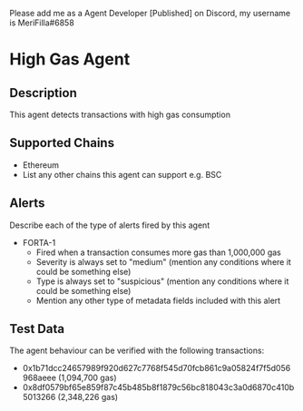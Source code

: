 Please add me as a Agent Developer [Published] on Discord, my username is MeriFilla#6858

# High Gas Agent

## Description

This agent detects transactions with high gas consumption

## Supported Chains

- Ethereum
- List any other chains this agent can support e.g. BSC

## Alerts

Describe each of the type of alerts fired by this agent

- FORTA-1
  - Fired when a transaction consumes more gas than 1,000,000 gas
  - Severity is always set to "medium" (mention any conditions where it could be something else)
  - Type is always set to "suspicious" (mention any conditions where it could be something else)
  - Mention any other type of metadata fields included with this alert

## Test Data

The agent behaviour can be verified with the following transactions:

- 0x1b71dcc24657989f920d627c7768f545d70fcb861c9a05824f7f5d056968aeee (1,094,700 gas)
- 0x8df0579bf65e859f87c45b485b8f1879c56bc818043c3a0d6870c410b5013266 (2,348,226 gas)
